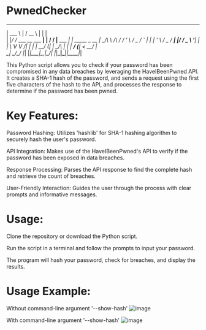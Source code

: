# PwnedChecker


______                         _ _____ _               _             
| ___ \                       | /  __ \ |             | |            
| |_/ /_      ___ __   ___  __| | /  \/ |__   ___  ___| | _____ _ __ 
|  __/\ \ /\ / / '_ \ / _ \/ _` | |   | '_ \ / _ \/ __| |/ / _ \ '__|
| |    \ V  V /| | | |  __/ (_| | \__/\ | | |  __/ (__|   <  __/ |   
\_|     \_/\_/ |_| |_|\___|\__,_|\____/_| |_|\___|\___|_|\_\___|_|   
                                                                     
                                                                     

This Python script allows you to check if your password has been compromised in any data breaches by leveraging the HaveIBeenPwned API. It creates a SHA-1 hash of the password, and sends a request using the first five characters of the hash to the API, and processes the response to determine if the password has been pwned.

# Key Features:
Password Hashing: Utilizes 'hashlib' for SHA-1 hashing algorithm to securely hash the user's password.

API Integration: Makes use of the HaveIBeenPwned's API to verify if the password has been exposed in data breaches.

Response Processing: Parses the API response to find the complete hash and retrieve the count of breaches.

User-Friendly Interaction: Guides the user through the process with clear prompts and informative messages.

# Usage:
Clone the repository or download the Python script.

Run the script in a terminal and follow the prompts to input your password.

The program will hash your password, check for breaches, and display the results.

# Usage Example:

Without command-line argument '--show-hash'
![image](https://github.com/SriharC/Password-Breach-Checker/assets/42175655/e66e4d7b-3db8-4911-af03-7c1a8d771cc1)


With command-line argument '--show-hash'
![image](https://github.com/SriharC/Password-Breach-Checker/assets/42175655/fea5f5bb-f74e-41f8-9099-7bef507a5838)
